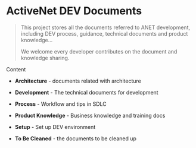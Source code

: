 # ActiveNet DEV Documents

> This project stores all the documents referred to ANET development, including DEV process, guidance, technical documents and product knowledge...
> 
> We welcome every developer contributes on the document and knowledge sharing.

Content

* **Architecture** - documents related with architecture
* **Development** - The technical documents for development
* **Process** - Workflow and tips in SDLC
* **Product Knowledge** - Business knowledge and training docs
* **Setup** - Set up DEV environment 

* **To Be Cleaned** - the documents to be cleaned up

